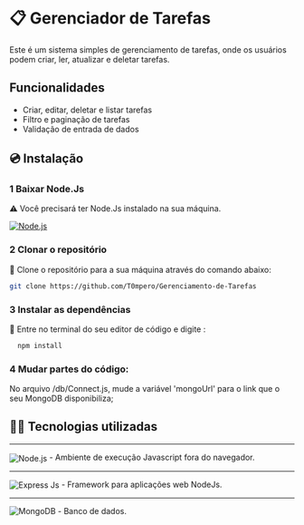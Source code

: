 # 📋 Gerenciador de Tarefas
 Este é um sistema simples de gerenciamento de tarefas, onde os usuários podem criar, ler, atualizar e deletar tarefas.

 
## Funcionalidades

- Criar, editar, deletar e listar tarefas
- Filtro e paginação de tarefas
- Validação de entrada de dados

## 💿 Instalação

### 1 Baixar Node.Js
⚠️ Você precisará ter Node.Js instalado na sua máquina.
<div>
 <a href="https://nodejs.org/pt">
<img align="center" alt="Node.js" src="https://img.shields.io/badge/Node.js-43853D?style=for-the-badge&logo=node.js&logoColor=white" />
 </a>
</div>

### 2 Clonar o repositório
 📂 Clone o repositório para a sua máquina através do comando abaixo:

   ```bash
   git clone https://github.com/T0mpero/Gerenciamento-de-Tarefas
   ```

### 3 Instalar as dependências

🔗 Entre no terminal do seu editor de código e digite : 
 ```bash
   npm install
   ```

### 4 Mudar partes do código:

No arquivo /db/Connect.js, mude a variável 'mongoUrl' para o link que o seu MongoDB disponibiliza;

## 👩‍💻 Tecnologias utilizadas
<hr>
<div>
<img align="center" alt="Node.js" src="https://img.shields.io/badge/Node.js-43853D?style=for-the-badge&logo=node.js&logoColor=white" /> - Ambiente de execução Javascript fora do navegador.
 <hr>
<img align="center" alt="Express Js" src="https://img.shields.io/badge/Express.js-404D59?style=for-the-badge"/> - Framework para aplicações web NodeJs.
 <hr>
<img alt="MongoDB" src ="https://img.shields.io/badge/MongoDB-%234ea94b.svg?style=for-the-badge&logo=mongodb&logoColor=white"/> - Banco de dados.
 
</div>
